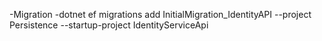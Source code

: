 -Migration 
	-dotnet ef migrations add InitialMigration_IdentityAPI --project Persistence --startup-project IdentityServiceApi